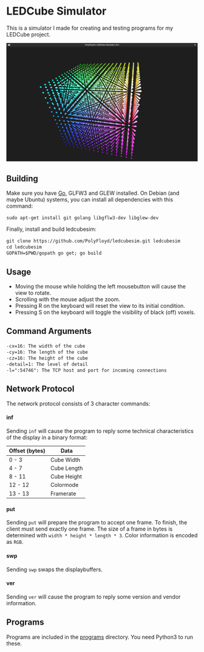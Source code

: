 LEDCube Simulator
=================

This is a simulator I made for creating and testing programs for my LEDCube project.

![Screenshot](screenshots/screenshot.png)


## Building

Make sure you have [Go](http://golang.org/dl), GLFW3 and GLEW installed.
On Debian (and maybe Ubuntu) systems, you can install all dependencies with this command:

	sudo apt-get install git golang libgflw3-dev libglew-dev

Finally, install and build ledcubesim:

	git clone https://github.com/PolyFloyd/ledcubesim.git ledcubesim
	cd ledcubesim
	GOPATH=$PWD/gopath go get; go build


## Usage
* Moving the mouse while holding the left mousebutton will cause the view to rotate.
* Scrolling with the mouse adjust the zoom.
* Pressing R on the keyboard will reset the view to its initial condition.
* Pressing S on the keyboard will toggle the visibility of black (off) voxels.


## Command Arguments

	-cx=16: The width of the cube
	-cy=16: The length of the cube
	-cz=16: The height of the cube
	-detail=1: The level of detail
	-l=":54746": The TCP host and port for incoming connections

## Network Protocol
The network protocol consists of 3 character commands:

#### inf
Sending `inf` will cause the program to reply some technical characteristics
of the display in a binary format:

| Offset (bytes) | Data        |
| -------------- | ----------- |
| 0 - 3          | Cube Width  |
| 4 - 7          | Cube Length |
| 8 - 11         | Cube Height |
| 12 - 12        | Colormode   |
| 13 - 13        | Framerate   |


#### put
Sending `put` will prepare the program to accept one frame.
To finish, the client must send exactly one frame.
The size of a frame in bytes is determined with `width * height * length * 3`.
Color information is encoded as `RGB`.

#### swp
Sending `swp` swaps the displaybuffers.

#### ver
Sending `ver` will cause the program to reply some version and vendor information.


## Programs
Programs are included in the [programs](programs) directory.
You need Python3 to run these.
